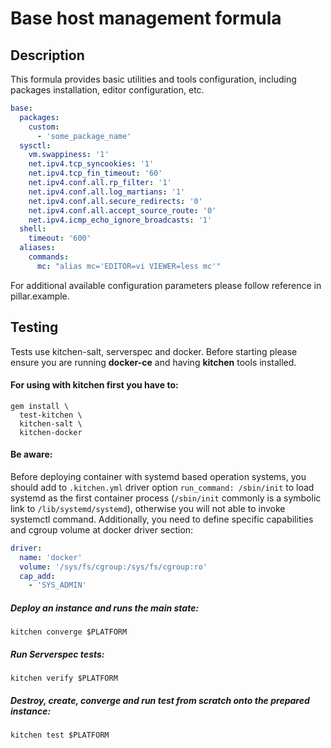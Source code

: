 # Base host management formula

## Description
This formula provides basic utilities and tools configuration, including packages installation, editor configuration, etc.
```yaml
base:
  packages:
    custom:
      - 'some_package_name'
  sysctl:
    vm.swappiness: '1'
    net.ipv4.tcp_syncookies: '1'
    net.ipv4.tcp_fin_timeout: '60'
    net.ipv4.conf.all.rp_filter: '1'
    net.ipv4.conf.all.log_martians: '1'
    net.ipv4.conf.all.secure_redirects: '0'
    net.ipv4.conf.all.accept_source_route: '0'
    net.ipv4.icmp_echo_ignore_broadcasts: '1'
  shell:
    timeout: '600'
  aliases:
    commands:
      mc: "alias mc='EDITOR=vi VIEWER=less mc'"
```
For additional available configuration parameters please follow reference in pillar.example.

## Testing
Tests use kitchen-salt, serverspec and docker.
Before starting please ensure you are running **docker-ce** and having **kitchen** tools installed.

#### For using with kitchen first you have to:
```shell script
gem install \
  test-kitchen \
  kitchen-salt \
  kitchen-docker
```

#### Be aware:
Before deploying container with systemd based operation systems, you should add to `.kitchen.yml`
driver option `run_command: /sbin/init` to load systemd as the first container
process (`/sbin/init` commonly is a symbolic link to `/lib/systemd/systemd`),
otherwise you will not able to invoke systemctl command.
Additionally, you need to define specific capabilities and cgroup volume at docker driver section:
```yaml
driver:
  name: 'docker'
  volume: '/sys/fs/cgroup:/sys/fs/cgroup:ro'
  cap_add:
    - 'SYS_ADMIN'
```

##### Deploy an instance and runs the  main state:
`kitchen converge $PLATFORM`
##### Run Serverspec tests:
`kitchen verify $PLATFORM`
##### Destroy, create, converge and run test from scratch onto the prepared instance:
`kitchen test $PLATFORM`
